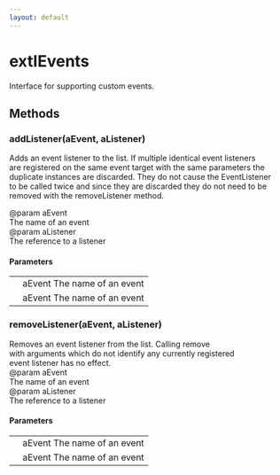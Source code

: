```yaml
---
layout: default
---
```


# extIEvents #
  
Interface for supporting custom events.  
  

## Methods ##

### addListener(aEvent, aListener) ###
  
Adds an event listener to the list. If multiple identical event listeners  
are registered on the same event target with the same parameters the  
duplicate instances are discarded. They do not cause the EventListener  
to be called twice and since they are discarded they do not need to be  
removed with the removeListener method.  
  
@param   aEvent  
         The name of an event  
@param   aListener  
         The reference to a listener  
  

#### Parameters ####

<table>

<tr>
<td></td>
<td>aEvent  
         The name of an event  
</td>
</tr>

<tr>
<td></td>
<td>aEvent  
         The name of an event  
</td>
</tr>

</table>

### removeListener(aEvent, aListener) ###
  
Removes an event listener from the list. Calling remove  
with arguments which do not identify any currently registered  
event listener has no effect.  
@param   aEvent  
         The name of an event  
@param   aListener  
         The reference to a listener  
  

#### Parameters ####

<table>

<tr>
<td></td>
<td>aEvent  
         The name of an event  
</td>
</tr>

<tr>
<td></td>
<td>aEvent  
         The name of an event  
</td>
</tr>

</table>
